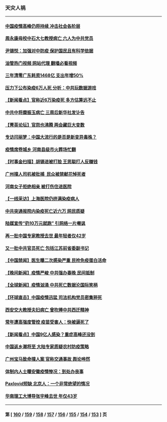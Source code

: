 ### 天灾人祸
---
#### [中国疫情高峰仍将持续 冲击社会各阶层](../../pages/ncid280/n13907502.md?01160045) 
#### [周永康母校中石大七教授病亡 六人为中共党员](../../pages/ncid280/n13907462.md?01160045) 
#### [尹锡悦：加强对中防疫 保护国民且有科学依据](../../pages/ncid280/n13907472.md?01160045) 
#### [油管热门视频 网站代理 翻墙必看视频](http://138.2.39.72:81/youtube.html?epic-marker?01160045)
#### [三年清零广东耗资1468亿 支出年增50%](../../pages/ncid280/n13907314.md?01160045) 
#### [压力下公布染疫6万人死 分析：中共玩数据游戏](../../pages/ncid280/n13907060.md?01160045) 
#### [【新闻看点】官称近6万染疫死 多方估算远不止](../../pages/ncid280/n13907086.md?01160045) 
#### [中共中将糜振玉病亡 三周后新华社发讣告](../../pages/ncid280/n13907100.md?01160045) 
#### [【菁英论坛】官怨也沸腾 两会藏巨大变数](../../pages/ncid280/n13907061.md?01160045) 
#### [专访闫丽梦：中国大流行的是否是新变异毒株？](../../pages/ncid280/n13907078.md?01160045) 
#### [疫情席卷城乡 河南县级市火葬场忙翻](../../pages/ncid280/n13903555.md?01160045) 
#### [【时事金扫描】胡锡进被打脸 王思聪打人反赚钱](../../pages/ncid280/n13906965.md?01160045) 
#### [广州撞人司机被批捕  民众被禁献花悼死者](../../pages/ncid280/n13906798.md?01160045) 
#### [河南女子拒绝相亲 被打伤住进医院](../../pages/ncid280/n13906872.md?01160045) 
#### [【一线采访】上海医院仍挤满染疫病人](../../pages/ncid280/n13906845.md?01160045) 
#### [中共突通报院内染疫死亡近六万 网民质疑](../../pages/ncid280/n13906867.md?01160045) 
#### [陆媒宣传“扔10万元就跑” 引网络一片嘲讽](../../pages/ncid280/n13906849.md?01160045) 
#### [再一批中国专家教授去世 最年轻者仅42岁](../../pages/ncid280/n13906836.md?01160045) 
#### [又一批中共官员死亡 包括江苏前省委副书记](../../pages/ncid280/n13906629.md?01160045) 
#### [【中国禁闻】医生曝二次感染严重 民抢免疫蛋白活命](../../pages/ncid280/n13906516.md?01160045) 
#### [【晚间新闻】疫情严峻 中共强办春晚 民间抵制](../../pages/ncid280/n13906448.md?01160045) 
#### [【全球新闻】疫情汹涌 中共死亡数据沦国际笑柄](../../pages/ncid280/n13906802.md?01160045) 
#### [【环球直击】中国疫情迅猛 司法机构党员密集猝死](../../pages/ncid280/n13906502.md?01160045) 
#### [西安交大教授夫妇病亡 曾吹捧中共西迁精神](../../pages/ncid280/n13906790.md?01160045) 
#### [常年遭高强度管控 疫苗受害人：快被逼死了](../../pages/ncid280/n13906700.md?01160045) 
#### [【新闻看点】中国9亿人感染？重症高峰还没到](../../pages/ncid280/n13906593.md?01160045) 
#### [中国返乡潮将至 大陆专家质疑农村防疫策略](../../pages/ncid280/n13906547.md?01160045) 
#### [广州宝马致命撞人案 官称交通事故 舆论哗然](../../pages/ncid280/n13906613.md?01160045) 
#### [体制内人士曝安徽疫情惨况：到处办丧事](../../pages/ncid280/n13906549.md?01160045) 
#### [Paxlovid短缺 北京人：一个非常绝望的情况](../../pages/ncid280/n13906440.md?01160045) 
#### [华南理工大博导张宇峰去世 年仅43岁](../../pages/ncid280/n13906608.md?01160045) 

---
#### 第 [ [160](./160.md?01160045) / [159](./159.md?01160045) / [158](./158.md?01160045) / [157](./157.md?01160045) / [156](./156.md?01160045) / [155](./155.md?01160045) / [154](./154.md?01160045) / [153](./153.md?01160045) ] 页
